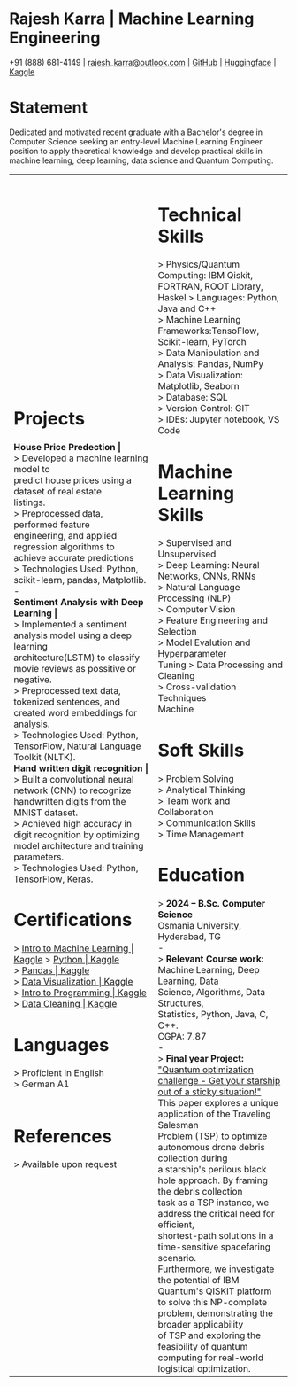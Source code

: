 

# Rajesh Karra | Machine Learning Engineering
 +91 (888) 681-4149 | <rajesh_karra@outlook.com> | [GitHub](https://github.com/rajeshkumarkarra) | [Huggingface](https://huggingface.co/RajeshKarra) | [Kaggle](https://www.kaggle.com/rajeshkumarkarra)<br>


# Statement

Dedicated and motivated recent graduate with a Bachelor's degree in Computer Science
seeking an entry-level Machine Learning Engineer position to apply theoretical
knowledge and develop practical skills in machine learning, deep learning, data
science and Quantum Computing.

<table border="0">
 <tr>
 <td><b style="font-size:30px"></b></td>
 <td><b style="font-size:30px"></b></td>
 </tr>
 <tr>
 <td>
 <h1>Projects</h1>
<b>House Price Predection |</b><br>
> Developed a machine learning model to<br>
predict house prices using a dataset of
real estate<br> listings.<br>
> Preprocessed data, performed feature<br>
engineering, and applied regression
algorithms to<br> achieve accurate predictions<br>
> Technologies Used: Python, scikit-learn,
pandas, Matplotlib.<br>
-<br>
<b>Sentiment Analysis with Deep Learning |</b><br>
> Implemented a sentiment analysis model
using a deep learning<br> architecture(LSTM)
to classify movie reviews as possitive or
negative.<br>
> Preprocessed text data, tokenized
sentences, and created word embeddings for
analysis.<br>
> Technologies Used: Python, TensorFlow,
Natural Language Toolkit (NLTK).<br>
<b>Hand written digit recognition |</b><br>
> Built a convolutional neural network
(CNN) to recognize<br> handwritten digits
from the MNIST dataset.<br>
> Achieved high accuracy in digit
recognition by optimizing<br> model
architecture and training parameters.<br>
> Technologies Used: Python, TensorFlow,
Keras.<br>
<h1>Certifications</h1>
> <a href="https://drive.google.com/file/d/15BvvzI_zFDsKMMPUxsSe09E2N8C2uh7N/view">Intro to Machine Learning | Kaggle</a>
> <a href="https://drive.google.com/file/d/1iuvTbVGgx4RoQKAw__OZ2i0Fx8m1HDG3/view">Python | Kaggle</a><br>
> <a href="https://drive.google.com/file/d/1BjhuelyFIAvIawNkruqEgANy7WpmdV6Y/view">Pandas | Kaggle</a><br>
> <a href="https://drive.google.com/file/d/1icFM7lzBFHZ4I22XcPBZI3T5KskP_GVt/view">Data Visualization | Kaggle</a><br>
> <a href="https://drive.google.com/file/d/1vNRFOBKYulDaILl6jKgzmXojr4qkQwPu/view">Intro to Programming | Kaggle</a><br>
> <a href="https://drive.google.com/file/d/1E-H1A05hGDZmaAsIL2MVBVINPGqd_iU-/view">Data Cleaning | Kaggle</a><br>
<h1>Languages</h1>
> Proficient in English<br>
> German A1<br><br>
<h1>References</h1>
> Available upon request
</td>
<td>
<h1>Technical Skills</h1>
> Physics/Quantum Computing: IBM Qiskit, FORTRAN, ROOT Library, Haskel 
> Languages: Python, Java and C++<br>
> Machine Learning
Frameworks:TensoFlow, Scikit-learn,
PyTorch<br>
> Data Manipulation and Analysis:
Pandas, NumPy<br>
> Data Visualization: Matplotlib,
Seaborn<br>
> Database: SQL<br>
> Version Control: GIT<br>
> IDEs: Jupyter notebook, VS Code<br>
<h1>Machine Learning Skills</h1>
> Supervised and Unsupervised<br>
> Deep Learning: Neural Networks,
CNNs, RNNs<br>
> Natural Language Processing (NLP)<br>
> Computer Vision<br>
> Feature Engineering and Selection<br>
> Model Evalution and Hyperparameter<br>
Tuning
> Data Processing and Cleaning<br>
> Cross-validation Techniques<br>
Machine<br>
<h1>Soft Skills</h1>
> Problem Solving<br>
> Analytical Thinking<br>
> Team work and Collaboration<br>
> Communication Skills<br>
> Time Management<br>
<h1>Education</h1>
> <strong>2024 – B.Sc. Computer Science</strong><br>
Osmania University, Hyderabad, TG<br>
-<br>
> <strong>Relevant Course work:</strong><br>
Machine
Learning, Deep Learning, Data<br>
Science, Algorithms, Data Structures,<br>
Statistics, Python, Java, C, C++.<br>
CGPA: 7.87<br>
-<br>
> <strong>Final year Project:</strong> <a href = "https://docs.google.com/document/d/e/2PACX-1vTkAwJ5FZi7Mms1N092WcOj8WD-1RTDQmYC5z1goj2s2hgNlVFS2hYjTRQ2Ln0chG_DdqOr0kd89kJJ/pub">"Quantum
optimization challenge - Get your
starship out of a sticky situation!"</a><br>
This paper explores a unique application of the Traveling Salesman<br>
 Problem (TSP) to optimize autonomous drone debris collection during<br>
 a starship's perilous black hole approach. By framing the debris collection<br>
 task as a TSP instance, we address the critical need for efficient, <br>
 shortest-path solutions in a time-sensitive spacefaring scenario.<br>
 Furthermore, we investigate the potential of IBM Quantum's QISKIT platform<br>
 to solve this NP-complete problem, demonstrating the broader applicability <br>
 of TSP and exploring the feasibility of quantum computing for real-world logistical
optimization.
</td>
 </tr>
</table>
